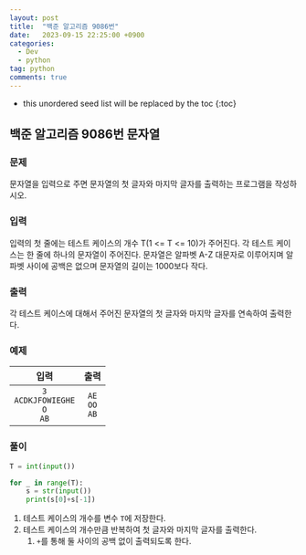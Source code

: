 ```yaml
---
layout: post
title:  "백준 알고리즘 9086번"
date:   2023-09-15 22:25:00 +0900
categories: 
  - Dev
  - python
tag: python
comments: true
---
```


* this unordered seed list will be replaced by the toc
{:toc}

## 백준 알고리즘 9086번 문자열

### 문제

문자열을 입력으로 주면 문자열의 첫 글자와 마지막 글자를 출력하는 프로그램을 작성하시오.

### 입력

입력의 첫 줄에는 테스트 케이스의 개수 T(1 <= T <= 10)가 주어진다. 각 테스트 케이스는 한 줄에 하나의 문자열이 주어진다. 문자열은 알파벳 A-Z 대문자로 이루어지며 알파벳 사이에 공백은 없으며 문자열의 길이는 1000보다 작다.

### 출력

각 테스트 케이스에 대해서 주어진 문자열의 첫 글자와 마지막 글자를 연속하여 출력한다.

### 예제

| 입력 | 출력 |
| :--: | :--: |
| `3` <br/> `ACDKJFOWIEGHE` <br/> `O` <br/> `AB` | `AE` <br/> `OO` <br/> `AB` |

### 풀이

```py
T = int(input())

for _ in range(T):
    s = str(input())
    print(s[0]+s[-1])
```

1. 테스트 케이스의 개수를 변수 `T`에 저장한다.
2. 테스트 케이스의 개수만큼 반복하여 첫 글자와 마지막 글자를 출력한다.
   1. `+`를 통해 둘 사이의 공백 없이 출력되도록 한다.